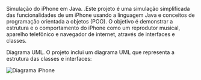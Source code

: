 
Simulação do iPhone em Java.
.Este projeto é uma simulação simplificada das funcionalidades de um iPhone usando a linguagem Java e conceitos de programação orientada a objetos (POO). O objetivo é demonstrar a estrutura e o comportamento do iPhone como um reprodutor musical, aparelho telefônico e navegador de internet, através de interfaces e classes.

Diagrama UML.
O projeto inclui um diagrama UML que representa a estrutura das classes e interfaces:

![Diagrama iPhone](https://github.com/marcusvssantos/desafio-iphone-dio/assets/68966839/89185a8b-d21d-4456-9714-2b27df080793)

